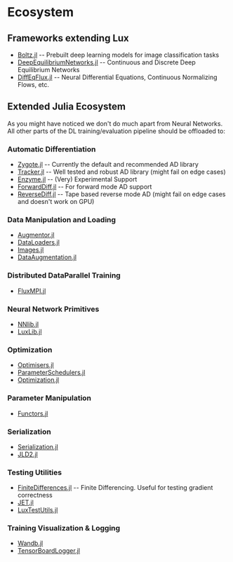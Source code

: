 # Ecosystem

## Frameworks extending Lux

- [Boltz.jl](https://github.com/avik-pal/Lux.jl/tree/main/lib/Boltz) -- Prebuilt deep learning models for image classification tasks
- [DeepEquilibriumNetworks.jl](https://github.com/SciML/DeepEquilibriumNetworks.jl) -- Continuous and Discrete Deep Equilibrium Networks
- [DiffEqFlux.jl](https://github.com/SciML/DiffEqFlux.jl) -- Neural Differential Equations, Continuous Normalizing Flows, etc.

## Extended Julia Ecosystem

As you might have noticed we don't do much apart from Neural Networks. All other parts of the DL training/evaluation pipeline should be offloaded to:

### Automatic Differentiation

- [Zygote.jl](https://github.com/FluxML/Zygote.jl) -- Currently the default and recommended AD library
- [Tracker.jl](https://github.com/FluxML/Tracker.jl) -- Well tested and robust AD library (might fail on edge cases)
- [Enzyme.jl](https://github.com/EnzymeAD/Enzyme.jl) -- (Very) Experimental Support
- [ForwardDiff.jl](https://github.com/JuliaDiff/ForwardDiff.jl) -- For forward mode AD support
- [ReverseDiff.jl](https://github.com/JuliaDiff/ReverseDiff.jl) -- Tape based reverse mode AD (might fail on edge cases and doesn't work on GPU)

### Data Manipulation and Loading

- [Augmentor.jl](https://evizero.github.io/Augmentor.jl/stable/)
- [DataLoaders.jl](https://lorenzoh.github.io/DataLoaders.jl/docs/dev/)
- [Images.jl](https://juliaimages.org/stable/)
- [DataAugmentation.jl](https://lorenzoh.github.io/DataAugmentation.jl/dev/README.md.html)

### Distributed DataParallel Training

- [FluxMPI.jl](https://github.com/avik-pal/FluxMPI.jl)

### Neural Network Primitives

- [NNlib.jl](https://fluxml.ai/Flux.jl/stable/models/nnlib/)
- [LuxLib.jl](https://luxdl.github.io/LuxLib.jl/dev/)

### Optimization 

- [Optimisers.jl](https://github.com/FluxML/Optimisers.jl)
- [ParameterSchedulers.jl](https://darsnack.github.io/ParameterSchedulers.jl/dev/README.html)
- [Optimization.jl](http://optimization.sciml.ai/stable/)

### Parameter Manipulation

- [Functors.jl](https://fluxml.ai/Functors.jl/stable/)


### Serialization

- [Serialization.jl](https://docs.julialang.org/en/v1/stdlib/Serialization/)
- [JLD2.jl](https://github.com/JuliaIO/JLD2.jl)

### Testing Utilities

- [FiniteDifferences.jl](https://github.com/JuliaDiff/FiniteDifferences.jl) -- Finite Differencing. Useful for testing gradient correctness
- [JET.jl](https://aviatesk.github.io/JET.jl/dev/)
- [LuxTestUtils.jl](https://github.com/LuxDL/LuxTestUtils.jl)

### Training Visualization & Logging

- [Wandb.jl](https://github.com/avik-pal/Wandb.jl)
- [TensorBoardLogger.jl](https://github.com/PhilipVinc/TensorBoardLogger.jl)
